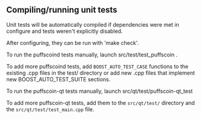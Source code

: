 Compiling/running unit tests
------------------------------------

Unit tests will be automatically compiled if dependencies were met in configure
and tests weren't explicitly disabled.

After configuring, they can be run with 'make check'.

To run the puffscoind tests manually, launch src/test/test_puffscoin .

To add more puffscoind tests, add `BOOST_AUTO_TEST_CASE` functions to the existing
.cpp files in the test/ directory or add new .cpp files that
implement new BOOST_AUTO_TEST_SUITE sections.

To run the puffscoin-qt tests manually, launch src/qt/test/puffscoin-qt_test

To add more puffscoin-qt tests, add them to the `src/qt/test/` directory and
the `src/qt/test/test_main.cpp` file.
